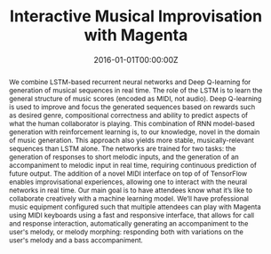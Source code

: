 ---
title: "Interactive Musical Improvisation with Magenta"
authors:
- A. Roberts
- J. Engel
- C. Hawthorne
- I. Simon
- E. Waite
- S. Oore
- admin
- C. Resnick
- D. Eck
date: "2016-01-01T00:00:00Z"
doi: ""

author_notes:
- ""
- ""
- ""
- ""
- ""
- ""
- ""
- ""
- ""

# Schedule page publish date (NOT publication's date).
publishDate: "2016-01-01T00:00:00Z"

# Publication type.
# Legend: 0 = Uncategorized; 1 = Conference paper; 2 = Journal article;
# 3 = Preprint / Working Paper; 4 = Report; 5 = Book; 6 = Book section;
# 7 = Thesis; 8 = Patent
publication_types: ["1"]

# Publication name and optional abbreviated publication name.
publication: In *Neural Information Processing Systems (NeurIPS)* **Best Demo**
publication_short: In *Neural Information Processing Systems (NeurIPS)* **Best Demo**

abstract: "We combine LSTM-based recurrent neural networks and Deep Q-learning for generation of musical sequences in real time. The role of the LSTM is to learn the general structure of music scores (encoded as MIDI, not audio). Deep Q-learning is used to improve and focus the generated sequences based on rewards such as desired genre, compositional correctness and ability to predict aspects of what the human collaborator is playing. This combination of RNN model-based generation with reinforcement learning is, to our knowledge, novel in the domain of music generation. This approach also yields more stable, musically-relevant sequences than LSTM alone. The networks are trained for two tasks: the generation of responses to short melodic inputs, and the generation of an accompaniment to melodic input in real time, requiring continuous prediction of future output. The addition of a novel MIDI interface on top of of TensorFlow enables improvisational experiences, allowing one to interact with the neural networks in real time. Our main goal is to have attendees know what it’s like to collaborate creatively with a machine learning model. We’ll have professional music equipment configured such that multiple attendees can play with Magenta using MIDI keyboards using a fast and responsive interface, that allows for call and response interaction, automatically generating an accompaniment to the user's melody, or melody morphing: responding both with variations on the user's melody and a bass accompaniment."

# Summary. An optional shortened abstract.
summary: "This demo deployed RL Tuner and other Magenta music generation models into an interactive interface in which users can collaborate creatively with a machine learning model. The interface supports call and response interaction, automatically generating an accompaniment to the user's melody, or melody morphing: responding both with variations on the user's melody and a bass accompaniment."

tags:
- Music Generation
- Demo
- Deep Learning
- Generative Models
- Sequence Modeling
- Reinforcement Learning
- Human-AI Interaction
featured: false

links:
- name: NeurIPS Demo
  url: https://nips.cc/Conferences/2016/Schedule?showEvent=6307
- name: Magenta
  url: https://magenta.tensorflow.org/
- name: Blog post
  url: https://magenta.tensorflow.org/2016/12/16/nips-demo
url_pdf: ''
url_code: https://github.com/magenta/magenta
url_dataset: ''
url_poster: ''
url_project: ''
url_slides: ''
url_source: ''
url_video: https://www.youtube.com/watch?v=QlVoR1jQrPk&t=1s

# Featured image
# To use, add an image named `featured.jpg/png` to your page's folder. 
image:
  caption: ''
  focal_point: Center
  preview_only: false

# Associated Projects (optional).
#   Associate this publication with one or more of your projects.
#   Simply enter your project's folder or file name without extension.
#   E.g. `internal-project` references `content/project/internal-project/index.md`.
#   Otherwise, set `projects: []`.
projects: []

# Slides (optional).
#   Associate this publication with Markdown slides.
#   Simply enter your slide deck's filename without extension.
#   E.g. `slides: "example"` references `content/slides/example/index.md`.
#   Otherwise, set `slides: ""`.
slides: ""
---